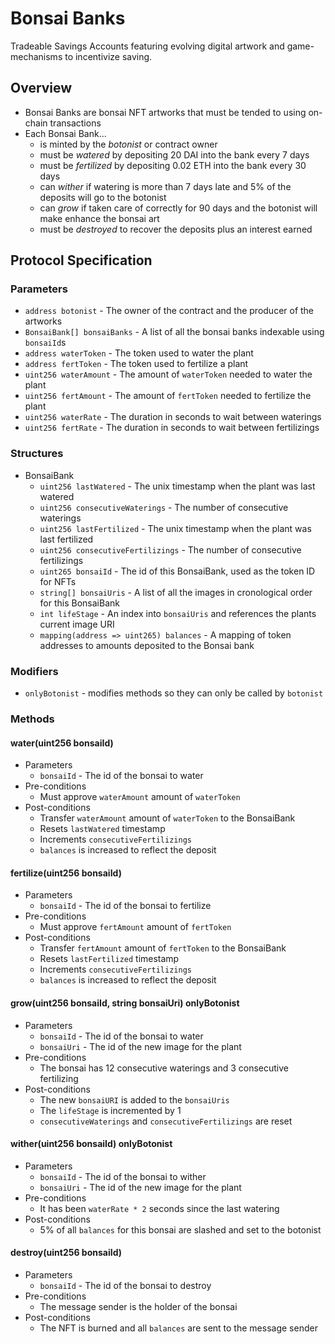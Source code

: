 # Bonsai Banks
Tradeable Savings Accounts featuring evolving digital artwork and game-mechanisms to incentivize saving.

## Overview
* Bonsai Banks are bonsai NFT artworks that must be tended to using on-chain transactions
* Each Bonsai Bank...
  * is minted by the _botonist_ or contract owner
  * must be _watered_ by depositing 20 DAI into the bank every 7 days
  * must be _fertilized_ by depositing 0.02 ETH into the bank every 30 days
  * can _wither_ if watering is more than 7 days late and 5% of the deposits will go to the botonist
  * can _grow_ if taken care of correctly for 90 days and the botonist will make enhance the bonsai art
  * must be _destroyed_ to recover the deposits plus an interest earned

## Protocol Specification


### Parameters
* `address botonist` - The owner of the contract and the producer of the artworks
* `BonsaiBank[] bonsaiBanks` - A list of all the bonsai banks indexable using `bonsaiId`s
* `address waterToken` - The token used to water the plant
* `address fertToken` - The token used to fertilize a plant
* `uint256 waterAmount` - The amount of `waterToken` needed to water the plant
* `uint256 fertAmount` - The amount of `fertToken` needed to fertilize the plant
* `uint256 waterRate` - The duration in seconds to wait between waterings
* `uint256 fertRate` - The duration in seconds to wait between fertilizings

### Structures
* BonsaiBank
  * `uint256 lastWatered` - The unix timestamp when the plant was last watered
  * `uint256 consecutiveWaterings` - The number of consecutive waterings
  * `uint256 lastFertilized` - The unix timestamp when the plant was last fertilized
  * `uint256 consecutiveFertilizings` - The number of consecutive fertilizings
  * `uint265 bonsaiId` - The id of this BonsaiBank, used as the token ID for NFTs
  * `string[] bonsaiUris` - A list of all the images in cronological order for this BonsaiBank
  * `int lifeStage` - An index into `bonsaiUris` and references the plants current image URI
  * `mapping(address => uint265) balances` - A mapping of token addresses to amounts deposited to the Bonsai bank

### Modifiers
* `onlyBotonist` - modifies methods so they can only be called by `botonist`

### Methods
#### water(uint256 bonsaiId)
* Parameters
  * `bonsaiId` - The id of the bonsai to water
* Pre-conditions
  * Must approve `waterAmount` amount of `waterToken`
* Post-conditions
  * Transfer `waterAmount` amount of `waterToken` to the BonsaiBank
  * Resets `lastWatered` timestamp
  * Increments `consecutiveFertilizings`
  * `balances` is increased to reflect the deposit

#### fertilize(uint256 bonsaiId)
* Parameters
  * `bonsaiId` - The id of the bonsai to fertilize
* Pre-conditions
  * Must approve `fertAmount` amount of `fertToken`
* Post-conditions
  * Transfer `fertAmount` amount of `fertToken` to the BonsaiBank
  * Resets `lastFertilized` timestamp
  * Increments `consecutiveFertilizings`
  * `balances` is increased to reflect the deposit

#### grow(uint256 bonsaiId, string bonsaiUri) onlyBotonist
* Parameters
  * `bonsaiId` - The id of the bonsai to water
  * `bonsaiUri` - The id of the new image for the plant
* Pre-conditions
  * The bonsai has 12 consecutive waterings and 3 consecutive fertilizing
* Post-conditions
  * The new `bonsaiURI` is added to the `bonsaiUris`
  * The `lifeStage` is incremented by 1
  * `consecutiveWaterings` and `consecutiveFertilizings` are reset

#### wither(uint256 bonsaiId) onlyBotonist
* Parameters
  * `bonsaiId` - The id of the bonsai to wither
  * `bonsaiUri` - The id of the new image for the plant
* Pre-conditions
  * It has been `waterRate * 2` seconds since the last watering
* Post-conditions
  * 5% of all `balances` for this bonsai are slashed and set to the botonist


#### destroy(uint256 bonsaiId)
* Parameters
  * `bonsaiId` - The id of the bonsai to destroy
* Pre-conditions
  * The message sender is the holder of the bonsai
* Post-conditions
  * The NFT is burned and all `balances` are sent to the message sender

